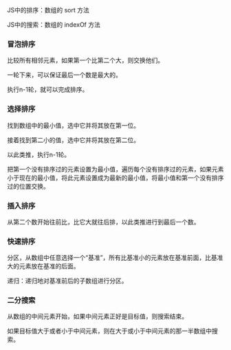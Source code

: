 JS中的排序：数组的 sort 方法

JS中的搜索：数组的 indexOf 方法

### 冒泡排序

比较所有相邻元素，如果第一个比第二个大，则交换他们。

一轮下来，可以保证最后一个数是最大的。

执行n-1轮，就可以完成排序。

### 选择排序

找到数组中的最小值，选中它并将其放在第一位。

接着找到第二小的值，选中它并将其放在第二位。

以此类推，执行n-1轮。

把第一个没有排序过的元素设置为最小值，遍历每个没有排序过的元素，如果元素小于现在的最小值，将此元素设置成为最新的最小值，将最小值和第一个没有排序过的位置交换。

### 插入排序

从第二个数开始往前比，比它大就往后排，以此类推进行到最后一个数。



### 快速排序

分区，从数组中任意选择一个“基准”，所有比基准小的元素放在基准前面，比基准大的元素放在基准的后面。

递归：递归地对基准前后的子数组进行分区。

### 二分搜索

从数组的中间元素开始，如果中间元素正好是目标值，则搜索结束。

如果目标值大于或者小于中间元素，则在大于或小于中间元素的那一半数组中搜索。